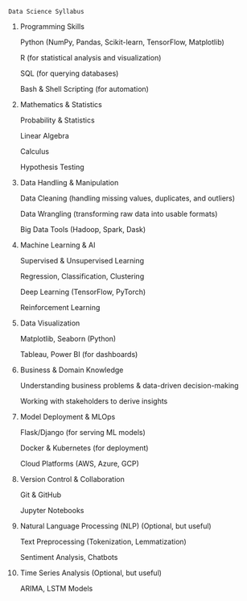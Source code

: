     Data Science Syllabus

1. Programming Skills

    Python (NumPy, Pandas, Scikit-learn, TensorFlow, Matplotlib)

    R (for statistical analysis and visualization)

    SQL (for querying databases)

    Bash & Shell Scripting (for automation)

2. Mathematics & Statistics

    Probability & Statistics

    Linear Algebra

    Calculus

    Hypothesis Testing

3. Data Handling & Manipulation

    Data Cleaning (handling missing values, duplicates, and outliers)

    Data Wrangling (transforming raw data into usable formats)

    Big Data Tools (Hadoop, Spark, Dask)

4. Machine Learning & AI

    Supervised & Unsupervised Learning

    Regression, Classification, Clustering

    Deep Learning (TensorFlow, PyTorch)

    Reinforcement Learning

5. Data Visualization

    Matplotlib, Seaborn (Python)

    Tableau, Power BI (for dashboards)

6. Business & Domain Knowledge

    Understanding business problems & data-driven decision-making

    Working with stakeholders to derive insights

7. Model Deployment & MLOps

    Flask/Django (for serving ML models)

    Docker & Kubernetes (for deployment)

    Cloud Platforms (AWS, Azure, GCP)

8. Version Control & Collaboration

    Git & GitHub

    Jupyter Notebooks

9. Natural Language Processing (NLP) (Optional, but useful)

    Text Preprocessing (Tokenization, Lemmatization)

    Sentiment Analysis, Chatbots

10. Time Series Analysis (Optional, but useful)

    ARIMA, LSTM Models
